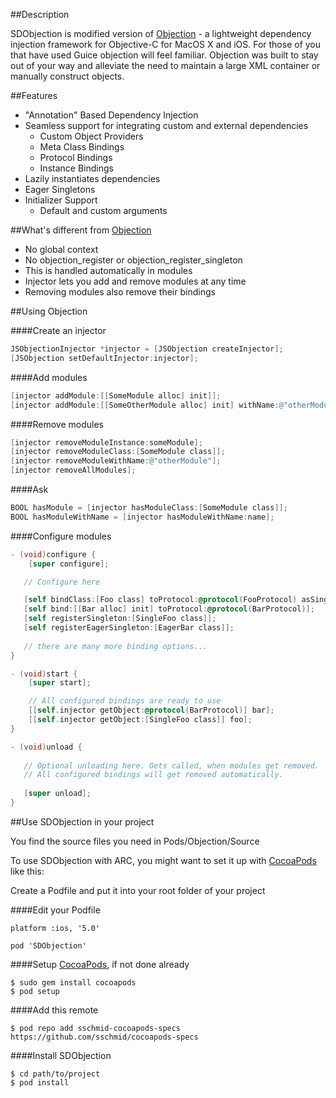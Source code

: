 ##Description

SDObjection is modified version of [Objection] - a lightweight dependency injection framework for Objective-C for MacOS X and iOS. For those of you that have used Guice objection will feel familiar. Objection was built to stay out of your way and alleviate the need to maintain a large XML container or manually construct objects.

##Features

* "Annotation" Based Dependency Injection
* Seamless support for integrating custom and external dependencies
  * Custom Object Providers
  * Meta Class Bindings
  * Protocol Bindings
  * Instance Bindings
* Lazily instantiates dependencies
* Eager Singletons
* Initializer Support
  * Default and custom arguments


##What's different from [Objection]

* No global context
* No objection_register or objection_register_singleton
 * This is handled automatically in modules
* Injector lets you add and remove modules at any time
* Removing modules also remove their bindings

##Using Objection

####Create an injector

```objective-c
JSObjectionInjector *injector = [JSObjection createInjector];
[JSObjection setDefaultInjector:injector];
```

####Add modules

```objective-c
[injector addModule:[[SomeModule alloc] init]];
[injector addModule:[[SomeOtherModule alloc] init] withName:@"otherModule"];
```

####Remove modules

```objective-c
[injector removeModuleInstance:someModule];
[injector removeModuleClass:[SomeModule class]];
[injector removeModuleWithName:@"otherModule"];
[injector removeAllModules];
```

####Ask

```objective-c
BOOL hasModule = [injector hasModuleClass:[SomeModule class]];
BOOL hasModuleWithName = [injector hasModuleWithName:name];
```

####Configure modules

```objective-c
- (void)configure {
    [super configure];

   // Configure here

   [self bindClass:[Foo class] toProtocol:@protocol(FooProtocol) asSingleton:YES];
   [self bind:[[Bar alloc] init] toProtocol:@protocol(BarProtocol)];
   [self registerSingleton:[SingleFoo class]];
   [self registerEagerSingleton:[EagerBar class]];
   
   // there are many more binding options...
}

- (void)start {
    [super start];

    // All configured bindings are ready to use
    [[self.injector getObject:@protocol(BarProtocol)] bar];
    [[self.injector getObject:[SingleFoo class]] foo];
}

- (void)unload {
   
   // Optional unloading here. Gets called, when modules get removed.
   // All configured bindings will get removed automatically.
 
   [super unload];
}
```

##Use SDObjection in your project

You find the source files you need in Pods/Objection/Source

To use SDObjection with ARC, you might want to set it up with [CocoaPods] like this:

Create a Podfile and put it into your root folder of your project

####Edit your Podfile
```
platform :ios, '5.0'

pod 'SDObjection'
```

####Setup [CocoaPods], if not done already

```
$ sudo gem install cocoapods
$ pod setup
```

####Add this remote
```
$ pod repo add sschmid-cocoapods-specs https://github.com/sschmid/cocoapods-specs
```

####Install SDObjection
```
$ cd path/to/project
$ pod install
```

[Objection]: https://github.com/atomicobject/objection
[CocoaPods]: http://cocoapods.org
